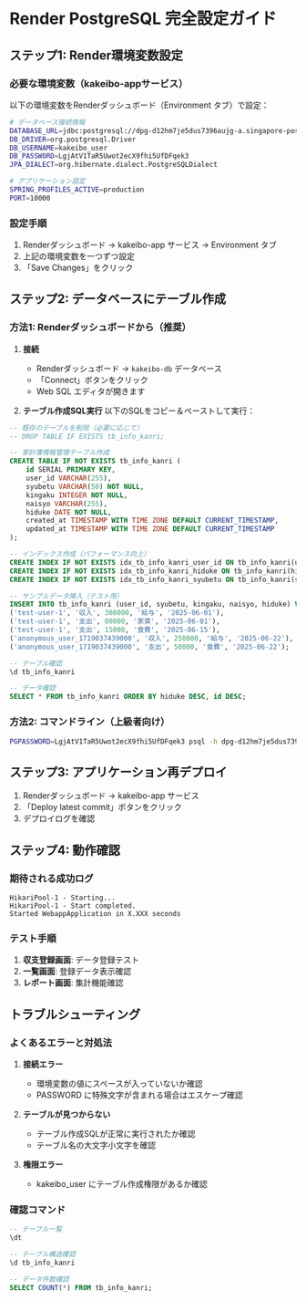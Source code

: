 # Render PostgreSQL 完全設定ガイド

## ステップ1: Render環境変数設定

### 必要な環境変数（kakeibo-appサービス）

以下の環境変数をRenderダッシュボード（Environment タブ）で設定：

```bash
# データベース接続情報
DATABASE_URL=jdbc:postgresql://dpg-d12hm7je5dus7396aujg-a.singapore-postgres.render.com:5432/tb_info_kanri?sslmode=require
DB_DRIVER=org.postgresql.Driver
DB_USERNAME=kakeibo_user
DB_PASSWORD=LgjAtV1TaR5Uwot2ecX9fhi5UfDFqek3
JPA_DIALECT=org.hibernate.dialect.PostgreSQLDialect

# アプリケーション設定
SPRING_PROFILES_ACTIVE=production
PORT=10000
```

### 設定手順
1. Renderダッシュボード → kakeibo-app サービス → Environment タブ
2. 上記の環境変数を一つずつ設定
3. 「Save Changes」をクリック

## ステップ2: データベースにテーブル作成

### 方法1: Renderダッシュボードから（推奨）

1. **接続**
   - Renderダッシュボード → `kakeibo-db` データベース
   - 「Connect」ボタンをクリック
   - Web SQL エディタが開きます

2. **テーブル作成SQL実行**
   以下のSQLをコピー＆ペーストして実行：

```sql
-- 既存のテーブルを削除（必要に応じて）
-- DROP TABLE IF EXISTS tb_info_kanri;

-- 家計簿情報管理テーブル作成
CREATE TABLE IF NOT EXISTS tb_info_kanri (
    id SERIAL PRIMARY KEY,
    user_id VARCHAR(255),
    syubetu VARCHAR(50) NOT NULL,
    kingaku INTEGER NOT NULL,
    naisyo VARCHAR(255),
    hiduke DATE NOT NULL,
    created_at TIMESTAMP WITH TIME ZONE DEFAULT CURRENT_TIMESTAMP,
    updated_at TIMESTAMP WITH TIME ZONE DEFAULT CURRENT_TIMESTAMP
);

-- インデックス作成（パフォーマンス向上）
CREATE INDEX IF NOT EXISTS idx_tb_info_kanri_user_id ON tb_info_kanri(user_id);
CREATE INDEX IF NOT EXISTS idx_tb_info_kanri_hiduke ON tb_info_kanri(hiduke);
CREATE INDEX IF NOT EXISTS idx_tb_info_kanri_syubetu ON tb_info_kanri(syubetu);

-- サンプルデータ挿入（テスト用）
INSERT INTO tb_info_kanri (user_id, syubetu, kingaku, naisyo, hiduke) VALUES
('test-user-1', '収入', 300000, '給与', '2025-06-01'),
('test-user-1', '支出', 80000, '家賃', '2025-06-01'),
('test-user-1', '支出', 15000, '食費', '2025-06-15'),
('anonymous_user_1719037439000', '収入', 250000, '給与', '2025-06-22'),
('anonymous_user_1719037439000', '支出', 50000, '食費', '2025-06-22');

-- テーブル確認
\d tb_info_kanri

-- データ確認
SELECT * FROM tb_info_kanri ORDER BY hiduke DESC, id DESC;
```

### 方法2: コマンドライン（上級者向け）

```bash
PGPASSWORD=LgjAtV1TaR5Uwot2ecX9fhi5UfDFqek3 psql -h dpg-d12hm7je5dus7396aujg-a.singapore-postgres.render.com -U kakeibo_user tb_info_kanri
```

## ステップ3: アプリケーション再デプロイ

1. Renderダッシュボード → kakeibo-app サービス
2. 「Deploy latest commit」ボタンをクリック
3. デプロイログを確認

## ステップ4: 動作確認

### 期待される成功ログ
```
HikariPool-1 - Starting...
HikariPool-1 - Start completed.
Started WebappApplication in X.XXX seconds
```

### テスト手順
1. **収支登録画面**: データ登録テスト
2. **一覧画面**: 登録データ表示確認
3. **レポート画面**: 集計機能確認

## トラブルシューティング

### よくあるエラーと対処法

1. **接続エラー**
   - 環境変数の値にスペースが入っていないか確認
   - PASSWORD に特殊文字が含まれる場合はエスケープ確認

2. **テーブルが見つからない**
   - テーブル作成SQLが正常に実行されたか確認
   - テーブル名の大文字小文字を確認

3. **権限エラー**
   - kakeibo_user にテーブル作成権限があるか確認

### 確認コマンド
```sql
-- テーブル一覧
\dt

-- テーブル構造確認
\d tb_info_kanri

-- データ件数確認
SELECT COUNT(*) FROM tb_info_kanri;
```
